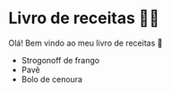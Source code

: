 
# Livro de receitas :man_cook:

Olá! Bem vindo ao meu livro de receitas :wave:

 - Strogonoff de frango
 - Pavê
 - Bolo de cenoura

